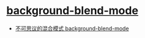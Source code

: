 # [background-blend-mode](https://developer.mozilla.org/zh-CN/docs/Web/CSS/background-blend-mode)

- [不可思议的混合模式 background-blend-mode](https://github.com/chokcoco/iCSS/issues/31)
